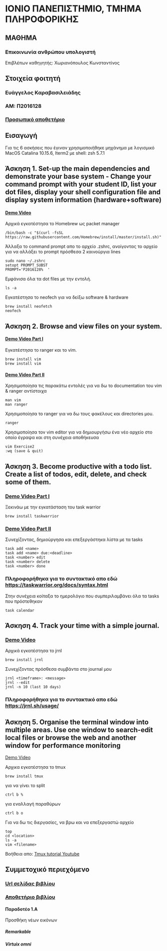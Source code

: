 # ΙΟΝΙΟ ΠΑΝΕΠΙΣΤΗΜΙΟ, ΤΜΗΜΑ ΠΛΗΡΟΦΟΡΙΚΗΣ 
## ΜΑΘΗΜΑ
### Επικοινωνία ανθρώπου υπολογιστή 
Επιβλέπων καθηγητής: Χωριανόπουλος Κωνσταντίνος 

## Στοιχεία φοιτητή
### Ευάγγελος Καραβασιλειάδης
### ΑΜ: Π2016128

### [Προσωπικό αποθετήριο](https://github.com/VaggelisKa/hci)

## Εισαγωγή
Για τις 6 ασκήσεις που έγιναν χρησιμοποιήθηκε μηχάνημα με λογισμικό MacOS Catalina 10.15.6, Iterm2 με shell: zsh 5.7.1


## Άσκηση 1. Set-up the main dependencies and demonstrate your base system - Change your command prompt with your student ID, list your dot files, display your shell configuration file and display system information (hardware+software)
#### [Demo Video](https://asciinema.org/a/HD1fvA8Lzd3XRDHFpn1SLs5ex)
Αρχικά εγκατέστησα το Homebrew ως packet manager

```
/bin/bash -c "$(curl -fsSL https://raw.githubusercontent.com/Homebrew/install/master/install.sh)"

```

Άλλαξα το command prompt απο το αρχείο .zshrc, ανοίγοντας το αρχείο για να αλλάξει το prompt πρόσθεσα 2 καινούργια lines

```
sudo nano ~/.zshrc
setopt PROMPT_SUBST
PROMPT='P2016128%  '
```

Εμφάνισα όλα τα dot files με την εντολή.

```
ls -a
```

Eγκατέστησα το neofech για να δείξω software & hardware
```
brew install neofetch
neofech
```


## Άσκηση 2. Βrowse and view files on your system.
#### [Demo Video Part I](https://asciinema.org/a/lLfTkvaQoxLCeroToKOhXh6sd)
Εγκατέστησα το ranger και το vim.

```
brew install vim
brew install vim
```

#### [Demo Video Part II](https://asciinema.org/a/HfJP0UF38SR8Ph8dV2rHvVdUO)

Χρησιμοποίησα τις παρακάτω εντολές για να δω το documentation του vim & ranger αντίστοιχα

```
man vim
man ranger
```

Χρησιμοποίησα το ranger για να δω τους φακέλους και directories μου.

```
ranger
```

Χρησιμοποίησα τον vim editor για να δημιουργήσω ένα νέο αρχείο στο οποίο έγραψα και στη συνέχεια αποθήκευσα

```
vim Exercise2
:wq (save & quit)
```



## Άσκηση 3. Become productive with a todo list. Create a list of todos, edit, delete, and check some of them.

### [Demo Video Part I](https://asciinema.org/a/355470)
Ξεκινάω με την εγκατάσταση του task warrior

```
brew install taskwarrior
```

### [Demo Video Part II](https://asciinema.org/a/355474)
Συνεχίζοντας, δημιούργησα και επεξεργάστηκα λίστα με τα tasks

```
task add <name>
task add <name> due:<deadline>
task <number> edit
task <number> delete
task <number> done
```
### Πληροφορήθηκα για το συντακτικό απο εδώ https://taskwarrior.org/docs/syntax.html

Στην συνέχεια κοίταξα το ημερολόγιο που συμπεριλαμβάνει όλα τα tasks που πρόστεθηκαν

```
task calendar
```

## Άσκηση 4. Τrack your time with a simple journal.

### [Demo Video](https://asciinema.org/a/355483)

Αρχικά εγκατέστησα το jrnl

```
brew install jrnl
```

Συνεχίζοντας πρόσθεσα συμβάντα στο journal μου

```
jrnl <timeframe>: <message>
jrnl --edit
jrnl -n 10 (last 10 days)
```

### Πληροφορήθηκα για το συντακτικό απο εδώ https://jrnl.sh/usage/


## Άσκηση 5. Organise the terminal window into multiple areas. Use one window to search-edit local files or browse the web and another window for performance monitoring	

[Demo Video](https://asciinema.org/a/355503)


Αρχικα εγκατέστησα το tmux

```
brew install tmux
```
για να γίνει το split

```
ctrl b %
```

για εναλλαγή παραθύρων
```
ctrl b o
```

Για να δω τις διεργασίες, να βρω και να επεξεργαστώ αρχείο
```
top
cd <location>
ls -a
vim <filename>
```

Boήθεια απο: [Tmux tutorial Youtube](https://www.youtube.com/watch?v=BHhA_ZKjyxo)






## Συμμετοχικό περιεχόμενο

### [Url σελίδας βιβλίου](https://vaggelis-kara.netlify.app)
### [Αποθετήριο βιβλίου](https://github.com/VaggelisKa/site)

#### Παραδοτέο 1.Α
Προσθήκη νέων εικόνων

##### Remarkable 
##### Virtuix omni 

